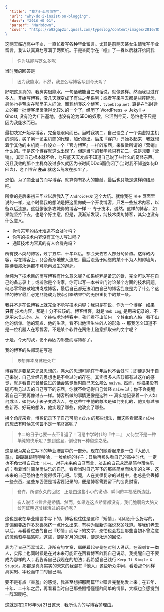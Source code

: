 ```json
{
  "title": "我为什么写博客",
  "url": "why-do-i-insist-on-blogging",
  "date": "2016-05-01",
  "parser": "Markdown",
  "cover": "https://o92gap2xr.qnssl.com/typeblog/content/images/2016/05/photo-1455390582262-044cdead277a.jpg"
}
```

这两天临近高中毕业，一直忙着写各种毕业留言。尤其是前两天某女生请我写毕业留言，我认认真真地写满了两页纸。于是某同学在『噫』了一番以后就开始问我

> 你为啥能写这么多呢

当时我的回答是

> 因为我能水，不然，我怎么写博客写到今天呢？

好吧这是真的，我确实很能水，一句话我能当三句话说，就像这样。然而我见过许多人，开始写博客，没几天就变成了有生之年系列；或者写来写去都是些碎碎念，最终也是荒废在那里无人问津。而我想我这个博客，`typeblog.net`, 算是在当时建立的那一批博客里面活得比较久的一个了，经历了 WordPress -> Jekyll -> Ghost, 没有沦为广告基地，也没有沦为SEO的奴隶。它活到今天，恐怕也不只是因为我能水而已。

最初决定开始写博客，完全是跟风而已。当时我初二，自己设立了一个卖虚拟主机的网站，买了另一家主机商的代理，加价卖出。后来『客户』开始多起来，我就想着学其他的主机商一样设立一个『官方博客』一样的东西，来做做所谓的『营销』什么的。于是这个博客就这么出现了。但是当时的我毕竟只有初二，说是想要『营销』，其实自己根本就不会，也只能天天发点不知道自己说了些什么的奇怪东西。况且我做的那个主机商没过多久就因为长时间DDoS而倒闭了(当时我不知道如何D回去)，这个博客 __差点__ 就这么荒废在那里了。

恐怕，为了商业目的而写博客，就算你有多大的能耐，最后也只能是这样的结局吧。

所幸的是后来初三毕业以后我入了 `Android开发` 这个大坑。就像我在 `关于` 页面里说的一样，这个时候我的想法是把这里做成一个开发博客，只发一些技术内容，以备以后遗忘。这就像很多攻城狮的博客一样 -- 专于技术。诚然，这样的博客，如果能坚持下去，也是个好主意。但是，我渐渐发现，纯技术类的博客，其实也没有什么意义。

* 你今天写的技术难道不会过时吗？
* 你写的技术内容没有其他人写过吗？
* 通篇技术内容真的有人会看完吗？

所有技术类的博客，过了五年、十年以后，都会失去它大部分的价值。这样的内容，写在博客上，只会渐渐地被人遗忘，最后没落于网络的某个不为人知的墙角，期待着那永远都不可能再发生的邂逅。

单纯为了技术目的而写博客有什么意义呢？如果纯粹是备忘的话，完全可以写在自己的备忘录上；或者你是个专家，你可以写一本书专门讨论某个方面的技术问题。何必零零散散地拼凑成博客，最后自己都无法明白自己的博客到底是为了什么？这样的博客最后必定只能成为搜索引擎结果中的无限重复中的某一条。

我并不是在说博客上就完全不能写技术内容；我只是在说，作为一个博客，如果 __只有__ 技术内容，那是十分不应该的。博客博客，就是 `Web Log`, 是用来记录的，不是用来备忘的。从一个纯技术的博客中，我们看不出任何一个博主的人格，看不出他的信仰、他的观点、他的生活，看不出他活生生的人的形象 -- 那我怎么知道不是一位机器人在写博客，不是某个软件在网络上随意抓取来的文字呢？

于是，今天的我，便不再因为那些而写博客了。

我的博客的头部现在写道

> 思想罪本身就是死亡

博客就是要拿来记录思想的。伟大的思想可能在千年后也不会过时；即便是对于自己来说，自己曾经的思想也是不会过时的存在。其实很多人应该都有过这样的感觉，就是看自己曾经说过的话会感觉当时自己怎么那么 `naïve`。然而，你如果没有碰巧看见过去的自己写下的东西，你就不会记得自己曾经 `naïve` 过；你不会提醒着自己不要再像过去一样。博客所做的事情更像是这种 -- 真实地记录着一个人如何成长，如何从小孩子变成大人，在这些年中他的想法是如何变化的，他又有过哪些新奇、好玩的想法，他实现了哪些，他改变了哪些。

换个角度来看，博客记录下了自己可能 `naïve` 的那些想法，而这些看起来 `naïve` 的想法有时候又何尝不是一笔财富呢？

> 中二的日子也要一去不复返了！可是中学时代的『中二』，又何尝不是一种单纯的快乐呢？想到这里，倒也有一种留恋之感。

这是我为某女生写下的毕业赠言中的一部分。现在的她看起来像一位『大龄儿童』，蹦蹦跳跳嘻嘻哈哈，一脸单纯的样子；日后再回头看自己的高中时代，一定也不免觉得自己太 `naïve`。对于未来的自己而言，过去的自己永远是简单而快乐的；看着当时简单而快乐的自己，看看当时自己写下的那些简单而快乐的文字，这未来的自己恐怕也会觉得很开心吧。毕竟，人在变得复杂的过程中，也总是会丢掉一些东西，这些东西便是博客要记录的，便是博客需要留下的宝贵财富。

> 也许，所谓永久的回忆，正是由这些小小的激动、瞬间的幸福感所造就。

> 有人说毕业赠言是矫情。然而，如果连这点矫情都没有，我们脆弱的大脑又如何证明这曾经活过的美好呢？

这也是我在毕业赠言中写下的。博客也往往是这种『矫情』，明明没什么好写的，却偏偏要故作多愁善感挤一点什么出来，有种为赋新词强说愁的味道。等我们老去以后，再看看过去的自己『矫情』而写下的文字，恐怕也会找到那些当初不曾注意的激动和幸福感吧。这些，便是岁月的证明，便是永远的回忆。

我为了自己而写博客。我所有的文章，即便看起来是在对别人说话，在讽刺某一类人，实际上也同时都是在对未来可能正在回看博客的我自己说话。我提醒自己不要成为那样的人；我告诉自己我现在的想法；我希望自己践行 `Keep It Simple & Stupid`。那都是真真实实的未来的我混在『他人』这些听众中间，看着那个同样真实的、年轻而中二的自己啊。

要不是有点『害羞』的感觉，我甚至想把那两篇毕业赠言完整地发上来；在五年、十年、二十年之后，再看看当时自己那些懵懵懂懂的简单的情愫，大概也会感觉到一阵温暖吧。

这就是在2016年5月21日这天，我所认为的写博客的理由。